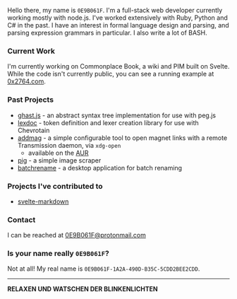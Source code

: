 Hello there, my name is `0E9B061F`. I'm a full-stack web developer currently
working mostly with node.js. I've worked extensively with Ruby, Python and C# in
the past. I have an interest in formal language design and parsing, and parsing
expression grammars in particular. I also write a lot of BASH.

### Current Work

I'm currently working on Commonplace Book, a wiki and PIM built on Svelte. While
the code isn't currently public, you can see a running example at
[0x2764.com](https://0x2764.com).

### Past Projects

* [ghast.js](https://github.com/0E9B061F/ghast.js) - an abstract syntax tree
  implementation for use with peg.js
* [lexdoc](https://github.com/0E9B061F/lexdoc) - token definition and lexer
  creation library for use with Chevrotain
* [addmag](https://github.com/pablo-abc/svelte-markdown) - a simple configurable
  tool to open magnet links with a remote Transmission daemon, via `xdg-open`
  * available on the [AUR](https://aur.archlinux.org/packages/addmag)
* [pig](https://github.com/0E9B061F/pig) - a simple image scraper
* [batchrename](https://github.com/0E9B061F/batchrename) - a desktop application
  for batch renaming

### Projects I've contributed to

* [svelte-markdown](https://github.com/pablo-abc/svelte-markdown)

### Contact

I can be reached at 0E9B061F@protonmail.com

### Is your name really `0E9B061F`?

Not at all! My real name is `0E9B061F-1A2A-490D-B35C-5CDD2BEE2CDD`.

---

**RELAXEN UND WATSCHEN DER BLINKENLICHTEN**

<!--
**0E9B061F/0E9B061F** is a ✨ _special_ ✨ repository because its `README.md` (this file) appears on your GitHub profile.

Here are some ideas to get you started:

- 🔭 I’m currently working on ...
- 🌱 I’m currently learning ...
- 👯 I’m looking to collaborate on ...
- 🤔 I’m looking for help with ...
- 💬 Ask me about ...
- 📫 How to reach me: ...
- 😄 Pronouns: ...
- ⚡ Fun fact: ...
-->
